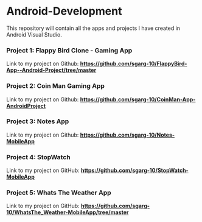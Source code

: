 # Android-Development
This repository will contain all the apps and projects I have created in Android Visual Studio.

### Project 1: Flappy Bird Clone - Gaming App
Link to my project on Github: **https://github.com/sgarg-10/FlappyBird-App--Android-Project/tree/master**

### Project 2: Coin Man Gaming App
Link to my project on Github:  **https://github.com/sgarg-10/CoinMan-App-AndroidProject**

### Project 3: Notes App
Link to my project on Github:  **https://github.com/sgarg-10/Notes-MobileApp**

### Project 4: StopWatch
Link to my project on GitHub:  **https://github.com/sgarg-10/StopWatch-MobileApp**

### Project 5: Whats The Weather App
Link to my project on GitHub:  **https://github.com/sgarg-10/WhatsThe_Weather-MobileApp/tree/master**
